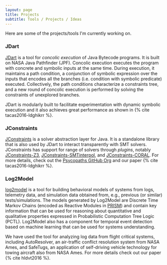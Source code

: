 ```yaml
---
layout: page
title: Projects
subtitle: Tools / Projects / Ideas
---
```

Here are some of the projects/tools I'm currently working on.

### JDart
[JDart](https://github.com/psycopaths/jdart)
 is a tool for *concolic execution* of Java Bytecode programs. It is built on NASA Java Pathfinder (JPF). Concolic execution executes the program with concrete and symbolic inputs at the same time. During execution, it maintains a path condition, a conjunction of symbolic expression over the inputs that encodes all the branches (i.e. condition with symbolic predicate) executed. Collectively, the path conditions characterize a constraints tree, and a new round of concolic execution is performed by solving the constraints of unexplored branches.

JDart is modularly built to facilitate experimentation with dynamic symbolic execution and it also achieves great performance as shown in {% cite tacas2016-ldghikrr %}.

### JConstraints
[JConstraints](https://github.com/psycopaths/jconstraints) is a solver abstraction layer for Java. It is a standalone library that is also used by JDart to interact transparently with SMT solvers. JConstraints has support for range of solvers through *plugins*, notably [JConstraints-Z3](https://github.com/psycopaths/jconstraints-z3), [JConstraints-SMTinterpol](https://github.com/psycopaths/jconstraints-smtinterpol), and [JConstraints-CORAL](https://github.com/psycopaths/jconstraints-coral). For more details, check out the [Psycopaths GitHub Org](https://github.com/psycopaths/) and our paper {% cite tacas2016-ldghikrr %}.

### Log2Model
[log2model](https://github.com/ksluckow/log2model) is a tool for building behavioral models of systems from logs, telemetry data, and simulation data obtained from, e.g., previous (or similar) tests/simulations. The models generated by Log2Model are Discrete Time Markov Chains (encoded as Reactive Modules in [PRISM](http://www.prismmodelchecker.org)) and contain key information that can be used for reasoning about quantitative and qualitative properties expressed in Probabilistic Computation Tree Logic (PCTL). Log2Model also has a component for temporal event detection based on machine learning that can be used for systems understanding. 

We have used the tool for analyzing log data from flight critical systems, including AutoResolver, an air-traffic conflict resolution system from NASA Ames, and SafeTugs, an application of self-driving vehicle technology for towing aircraft also from NASA Ames. For more details check out our paper {% cite hldvt2016 %}.
